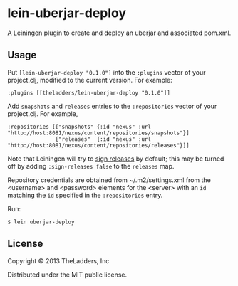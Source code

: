 # lein-uberjar-deploy
  
A Leiningen plugin to create and deploy an uberjar and associated pom.xml.
        
## Usage
  
Put `[lein-uberjar-deploy "0.1.0"]` into the `:plugins` vector of your project.clj, modified to the
current version. For example:

    :plugins [[theladders/lein-uberjar-deploy "0.1.0"]]

  
Add `snapshots` and `releases` entries to the `:repositories` vector of your project.clj. For example,

    :repositories [["snapshots" {:id "nexus" :url "http://host:8081/nexus/content/repositories/snapshots"}]
                   ["releases"  {:id "nexus" :url "http://host:8081/nexus/content/repositories/releases"}]]

Note that Leiningen will try to [sign releases](https://github.com/technomancy/leiningen/blob/master/doc/GPG.md) by default; this may be turned off by adding `:sign-releases false` to the `releases` map.

Repository credentials are obtained from ~/.m2/settings.xml from the &lt;username&gt; and &lt;password&gt; elements for the &lt;server&gt; with an `id` matching the `id` specified in the `:repositories` entry.
    
Run:

    $ lein uberjar-deploy

## License

Copyright © 2013 TheLadders, Inc

Distributed under the MIT public license.

